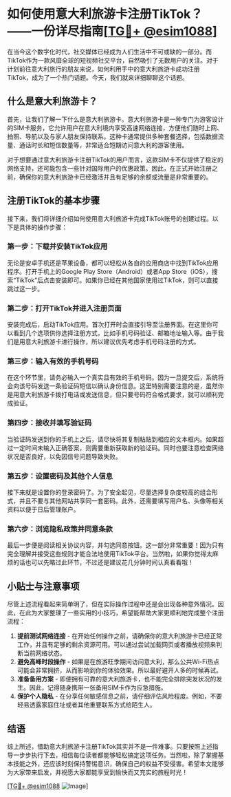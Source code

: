 # 如何使用意大利旅游卡注册TikTok？——一份详尽指南[[TG💪+ @esim1088](https://t.me/s/esim1088)]

在当今这个数字化时代，社交媒体已经成为人们生活中不可或缺的一部分。而TikTok作为一款风靡全球的短视频社交平台，自然吸引了无数用户的关注。对于计划前往意大利旅行的朋友来说，如何利用手中的意大利旅游卡成功注册TikTok，成为了一个热门话题。今天，我们就来详细聊聊这个话题。

## 什么是意大利旅游卡？

首先，让我们了解一下什么是意大利旅游卡。意大利旅游卡是一种专门为游客设计的SIM卡服务，它允许用户在意大利境内享受高速网络连接，方便他们随时上网、拍照、导航以及与家人朋友保持联系。这种卡通常提供多种套餐选择，包括数据流量、通话时长和短信数量等，非常适合短期访问意大利的游客使用。

对于想要通过意大利旅游卡注册TikTok的用户而言，这款SIM卡不仅提供了稳定的网络支持，还可能包含一些针对国际用户的优惠政策。因此，在正式开始注册之前，确保你的意大利旅游卡已经激活并且有足够的余额或流量是非常重要的。

## 注册TikTok的基本步骤

接下来，我们将详细介绍如何使用意大利旅游卡完成TikTok账号的创建过程。以下是具体的操作步骤：

### 第一步：下载并安装TikTok应用
无论是安卓手机还是苹果设备，都可以轻松从各自的应用商店中找到TikTok应用程序。打开手机上的Google Play Store（Android）或者App Store（iOS），搜索“TikTok”后点击安装即可。如果你已经在其他国家使用过TikTok，则可以直接跳过这一步。

### 第二步：打开TikTok并进入注册页面
安装完成后，启动TikTok应用。首次打开时会直接引导至注册界面。在这里你可以看到几个选项供你选择注册方式，比如手机号码验证、邮箱地址输入等。由于我们是用意大利旅游卡进行操作，所以建议优先考虑手机号码注册的方式。

### 第三步：输入有效的手机号码
在这个环节里，请务必输入一个真实且有效的手机号码。因为一旦提交后，系统将会向该号码发送一条验证码短信以确认身份信息。这里特别需要注意的是，虽然你是用意大利旅游卡拨打电话或发送信息，但只要号码符合格式要求，就可以顺利完成验证。

### 第四步：接收并填写验证码
当验证码发送到你的手机上之后，请尽快将其复制粘贴到相应的文本框内。如果超过一定时间未输入正确答案，则需要重新获取新的验证码。同时也要注意检查网络状况是否良好，以免因信号问题导致失败。

### 第五步：设置密码及其他个人信息
接下来就是设置你的登录密码了。为了安全起见，尽量选择复杂度较高的组合形式，并且不要与其他网站共享同一套密码。此外，还需要填写用户名、头像等相关资料以便于日后管理账户。

### 第六步：浏览隐私政策并同意条款
最后一步便是阅读相关协议内容，并勾选同意按钮。这一部分非常重要！因为只有完全理解并接受这些规则才能合法地使用TikTok平台。当然啦，如果你觉得太麻烦的话也可以先略过此环节，不过还是建议花几分钟时间认真看看哦！

## 小贴士与注意事项

尽管上述流程看起来简单明了，但在实际操作过程中还是会出现各种意外情况。因此，在此为大家整理了一些实用的小技巧，希望能帮助大家更顺利地完成整个注册流程：

1. **提前测试网络连接** - 在开始任何操作之前，请确保你的意大利旅游卡已经正常工作，并且有足够的剩余资源可用。可以通过尝试加载网页或者播放视频来判断当前网络状态。
2. **避免高峰时段操作** - 如果是在旅游旺季期间访问意大利，那么公共Wi-Fi热点可能会非常拥挤，从而影响到你的体验效果。所以最好避开人多的时候再试。
3. **准备备用方案** - 即便拥有可靠的意大利旅游卡，也不能完全排除突发状况的发生。因此，记得随身携带一张备用SIM卡作为应急措施。
4. **保护个人隐私** - 在分享任何敏感信息之前，请仔细评估风险程度。例如，不要轻易透露家庭住址或者其他重要联系方式给陌生人。

## 结语

综上所述，借助意大利旅游卡注册TikTok其实并不是一件难事。只要按照上述指导一步步执行下去，相信每位读者都能够轻松搞定这项任务。当然啦，除了掌握基本技能之外，还应该时刻保持警惕意识，确保自己的权益不受侵害。希望本文能够为大家带来启发，并祝愿大家都能享受到愉快而又充实的旅程时光！

[[TG💪+ @esim1088](https://t.me/s/esim1088) ![Image](https://i.postimg.cc/4NQfJmqS/Snipaste-2025-05-13-00-14-12.png)]